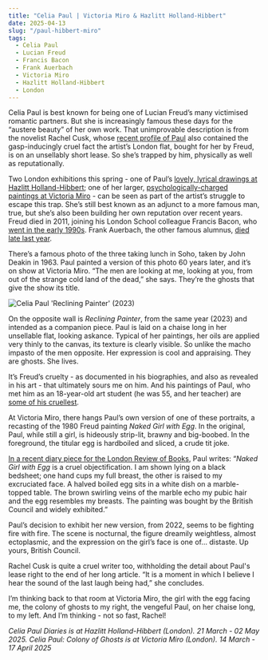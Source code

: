 ```yaml
---
title: "Celia Paul | Victoria Miro & Hazlitt Holland-Hibbert"
date: 2025-04-13
slug: "/paul-hibbert-miro"
tags:
  - Celia Paul
  - Lucian Freud
  - Francis Bacon
  - Frank Auerbach
  - Victoria Miro
  - Hazlitt Holland-Hibbert
  - London
---
```


Celia Paul is best known for being one of Lucian Freud’s many victimised romantic partners. But she is increasingly famous these days for the “austere beauty” of her own work. That unimprovable description is from the novelist Rachel Cusk, whose [recent profile of Paul](https://www.nytimes.com/2019/11/07/magazine/women-art-celia-paul-cecily-brown.html) also contained the gasp-inducingly cruel fact the artist’s London flat, bought for her by Freud, is on an unsellably short lease. So she’s trapped by him, physically as well as reputationally.

Two London exhibitions this spring - one of Paul’s [lovely, lyrical drawings at Hazlitt Holland-Hibbert](https://hh-h.com/exhibitions/38/#); one of her larger, [psychologically-charged paintings at Victoria Miro](https://online.victoria-miro.com/celia-paul-london-2025/) - can be seen as part of the artist’s struggle to escape this trap. She’s still best known as an adjunct to a more famous man, true, but she’s also been building her own reputation over recent years. Freud died in 2011, joining his London School colleague Francis Bacon, who [went in the early 1990s](https://artangled.com/posts/bacon-royal-academy/). Frank Auerbach, the other famous alumnus, [died late last year](https://artangled.com/posts/auerbach-katz/).

There’s a famous photo of the three taking lunch in Soho, taken by John Deakin in 1963. Paul painted a version of this photo 60 years later, and it’s on show at Victoria Miro. “The men are looking at me, looking at you, from out of the strange cold land of the dead,” she says. They’re the ghosts that give the show its title.

![Celia Paul 'Reclining Painter' (2023)](/paul-hibbert-miro-1.jpg)

On the opposite wall is _Reclining Painter_, from the same year (2023) and intended as a companion piece. Paul is laid on a chaise long in her unsellable flat, looking askance. Typical of her paintings, her oils are applied very thinly to the canvas, its texture is clearly visible. So unlike the macho impasto of the men opposite. Her expression is cool and appraising. They are ghosts. She lives.

It’s Freud’s cruelty - as documented in his biographies, and also as revealed in his art - that ultimately sours me on him. And his paintings of Paul, who met him as an 18-year-old art student (he was 55, and her teacher) are [some of his cruellest](https://artangled.com/posts/freud-national/).

At Victoria Miro, there hangs Paul’s own version of one of these portraits, a recasting of the 1980 Freud painting _Naked Girl with Egg_. In the original, Paul, while still a girl, is hideously strip-lit, brawny and big-boobed. In the foreground, the titular egg is hardboiled and sliced, a crude tit joke.

[In a recent diary piece for the London Review of Books](https://www.lrb.co.uk/the-paper/v46/n17/celia-paul/diary), Paul writes: “*Naked Girl with Egg* is a cruel objectification. I am shown lying on a black bedsheet; one hand cups my full breast, the other is raised to my excruciated face. A halved boiled egg sits in a white dish on a marble-topped table. The brown swirling veins of the marble echo my pubic hair and the egg resembles my breasts. The painting was bought by the British Council and widely exhibited.”

Paul’s decision to exhibit her new version, from 2022, seems to be fighting fire with fire. The scene is nocturnal, the figure dreamily weightless, almost ectoplasmic, and the expression on the girl’s face is one of… distaste. Up yours, British Council.

Rachel Cusk is quite a cruel writer too, withholding the detail about Paul's lease right to the end of her long article. “It is a moment in which I believe I hear the sound of the last laugh being had,” she concludes.

I’m thinking back to that room at Victoria Miro, the girl with the egg facing me, the colony of ghosts to my right, the vengeful Paul, on her chaise long, to my left. And I’m thinking - not so fast, Rachel!

_Celia Paul Diaries is at Hazlitt Holland-Hibbert (London). 21 March - 02 May 2025. Celia Paul: Colony of Ghosts is at Victoria Miro (London). 14 March - 17 April 2025_
